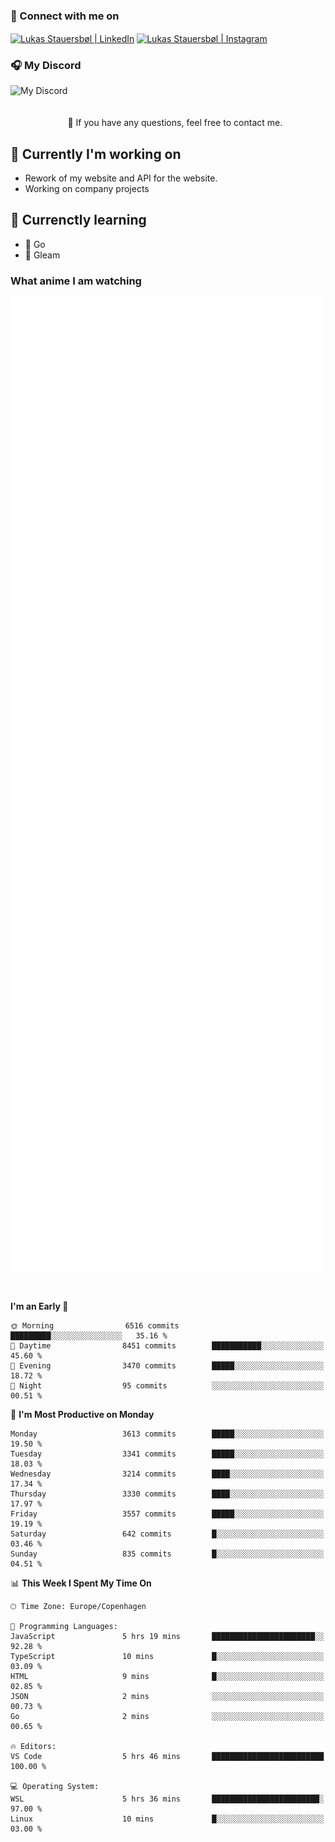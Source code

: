 ### 🔗 Connect with me on
<a href="https://www.instagram.com/lukas_stauersbol" target="_blank"><img align="center" src="https://raw.githubusercontent.com/stauersbol/stauersbol/main/images/instagram.svg" alt="Lukas Stauersbøl | LinkedIn" width="30px"/></a>
<a href="https://www.linkedin.com/in/lukas-stauersbol/" target="_blank"><img align="center" src="https://raw.githubusercontent.com/stauersbol/stauersbol/main/images/linkedin.svg" alt="Lukas Stauersbøl | Instagram" width="30px"/></a>

<p align="center">
 <h3>🎧 My Discord</h3>
 <img align="left" height="55px" src="https://discord.c99.nl/widget/theme-2/147806323323568128.png" alt="My Discord" />
</p>

<br/>
<br/>
<br/>
💬 If you have any questions, feel free to contact me.

## 🔭 Currently I'm working on
- Rework of my website and API for the website.
- Working on company projects
 
## 🌱 Currenctly learning
- 💙 Go
- 💜 Gleam

### What anime I am watching
<a href="https://anilist.co/user/slashiy/" align="center"><img align="center" width="500px" src="metrics.plugin.personal.anilist.svg" /></a>

<br/>

<!--START_SECTION:waka-->
**I'm an Early 🐤** 

```text
🌞 Morning                6516 commits        █████████░░░░░░░░░░░░░░░░   35.16 % 
🌆 Daytime                8451 commits        ███████████░░░░░░░░░░░░░░   45.60 % 
🌃 Evening                3470 commits        █████░░░░░░░░░░░░░░░░░░░░   18.72 % 
🌙 Night                  95 commits          ░░░░░░░░░░░░░░░░░░░░░░░░░   00.51 % 
```
📅 **I'm Most Productive on Monday** 

```text
Monday                   3613 commits        █████░░░░░░░░░░░░░░░░░░░░   19.50 % 
Tuesday                  3341 commits        █████░░░░░░░░░░░░░░░░░░░░   18.03 % 
Wednesday                3214 commits        ████░░░░░░░░░░░░░░░░░░░░░   17.34 % 
Thursday                 3330 commits        ████░░░░░░░░░░░░░░░░░░░░░   17.97 % 
Friday                   3557 commits        █████░░░░░░░░░░░░░░░░░░░░   19.19 % 
Saturday                 642 commits         █░░░░░░░░░░░░░░░░░░░░░░░░   03.46 % 
Sunday                   835 commits         █░░░░░░░░░░░░░░░░░░░░░░░░   04.51 % 
```


📊 **This Week I Spent My Time On** 

```text
🕑︎ Time Zone: Europe/Copenhagen

💬 Programming Languages: 
JavaScript               5 hrs 19 mins       ███████████████████████░░   92.28 % 
TypeScript               10 mins             █░░░░░░░░░░░░░░░░░░░░░░░░   03.09 % 
HTML                     9 mins              █░░░░░░░░░░░░░░░░░░░░░░░░   02.85 % 
JSON                     2 mins              ░░░░░░░░░░░░░░░░░░░░░░░░░   00.73 % 
Go                       2 mins              ░░░░░░░░░░░░░░░░░░░░░░░░░   00.65 % 

🔥 Editors: 
VS Code                  5 hrs 46 mins       █████████████████████████   100.00 % 

💻 Operating System: 
WSL                      5 hrs 36 mins       ████████████████████████░   97.00 % 
Linux                    10 mins             █░░░░░░░░░░░░░░░░░░░░░░░░   03.00 % 
```


<!--END_SECTION:waka-->
